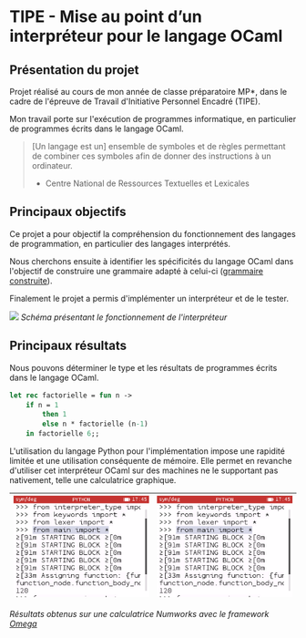 # TIPE - Mise au point d’un interpréteur pour le langage OCaml

## Présentation du projet

Projet réalisé au cours de mon année de classe préparatoire MP\*, dans le cadre de l'épreuve de Travail d'Initiative Personnel Encadré (TIPE).

Mon travail porte sur l'exécution de programmes informatique, en particulier de programmes écrits dans le langage OCaml.

> [Un langage est un] ensemble de symboles et de règles permettant de combiner ces symboles afin de donner des instructions à un ordinateur.
>
> - Centre National de Ressources Textuelles et Lexicales

## Principaux objectifs

Ce projet a pour objectif la compréhension du fonctionnement des langages de programmation, en particulier des langages interprétés.

Nous cherchons ensuite à identifier les spécificités du langage OCaml dans l'objectif de construire une grammaire adapté à celui-ci ([grammaire construite](./ressources/references.md)).

Finalement le projet a permis d'implémenter un interpréteur et de le tester.

![](./images/Fonctionnement%20interpr%C3%A9teur.png)
_Schéma présentant le fonctionnement de l'interpréteur_

## Principaux résultats

Nous pouvons déterminer le type et les résultats de programmes écrits dans le langage OCaml.

```ocaml
let rec factorielle = fun n ->
    if n = 1
		then 1
    	else n * factorielle (n-1)
	in factorielle 6;;
```

L'utilisation du langage Python pour l'implémentation impose une rapidité limitée et une utilisation conséquente de mémoire. Elle permet en revanche d'utiliser cet interpréteur OCaml sur des machines ne le supportant pas nativement, telle une calculatrice graphique.

| ![](./images/Omega%20value.png) | ![](./images/Omega%20value.png) |
| ------------------------------- | ------------------------------- |

_Résultats obtenus sur une calculatrice Numworks avec le framework [Omega](https://github.com/Omega-Numworks/Omega)_
